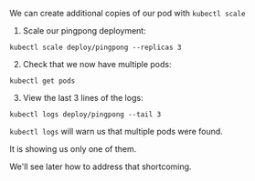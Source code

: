We can create additional copies of our pod with `kubectl scale`

1. Scale our pingpong deployment:

```execute
kubectl scale deploy/pingpong --replicas 3
```

2. Check that we now have multiple pods:

```execute
kubectl get pods
```

3. View the last 3 lines of the logs:

```execute
kubectl logs deploy/pingpong --tail 3
```

`kubectl logs` will warn us that multiple pods were found.

It is showing us only one of them.

We'll see later how to address that shortcoming.
